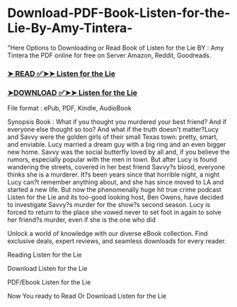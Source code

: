 # Download-PDF-Book-Listen-for-the-Lie-By-Amy-Tintera-

"Here Options to Downloading or Read Book of Listen for the Lie BY : Amy Tintera the PDF online for free on Server Amazon, Reddit, Goodreads.

### [➤ READ ✅➤➤ Listen for the Lie](https://en.ebooksteach.xyz/?book=127279000-listen-for-the-lie)
### [➤DOWNLOAD ✅➤➤ Listen for the Lie](https://en.ebooksteach.xyz/?book=127279000-listen-for-the-lie)

File format : ePub, PDF, Kindle, AudioBook

Synopsis Book : What if you thought you murdered your best friend? And if everyone else thought so too? And what if the truth doesn't matter?Lucy and Savvy were the golden girls of their small Texas town: pretty, smart, and enviable. Lucy married a dream guy with a big ring and an even bigger new home. Savvy was the social butterfly loved by all and, if you believe the rumors, especially popular with the men in town. But after Lucy is found wandering the streets, covered in her best friend Savvy?s blood, everyone thinks she is a murderer. It?s been years since that horrible night, a night Lucy can?t remember anything about, and she has since moved to LA and started a new life. But now the phenomenally huge hit true crime podcast Listen for the Lie and its too-good looking host, Ben Owens, have decided to investigate Savvy?s murder for the show?s second season. Lucy is forced to return to the place she vowed never to set foot in again to solve her friend?s murder, even if she is the one who did 

Unlock a world of knowledge with our diverse eBook collection. Find exclusive deals, expert reviews, and seamless downloads for every reader.

Reading Listen for the Lie

Download Listen for the Lie

PDF/Ebook Listen for the Lie

Now You ready to Read Or Download Listen for the Lie
